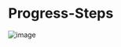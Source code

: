 # Progress-Steps
![image](https://user-images.githubusercontent.com/92040611/216804116-7392ce2b-1621-47b4-b977-ad42d1bdcc8c.png)

